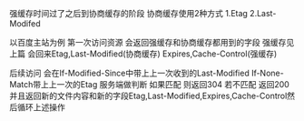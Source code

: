 强缓存时间过了之后到协商缓存的阶段
协商缓存使用2种方式
1.Etag
2.Last-Modifed


以百度主站为例
第一次访问资源
会返回强缓存和协商缓存都用到的字段
强缓存见上篇
会回来Etag,Last-Modified(协商缓存)
Expires,Cache-Control(强缓存)

后续访问
会在If-Modified-Since中带上上一次收到的Last-Modified
If-None-Match带上上一次的Etag
服务端做判断
如果匹配 则返回304
若不匹配 返回200并且返回新的文件内容和新的字段Etag,Last-Modified,Expires,Cache-Control然后循环上述操作

